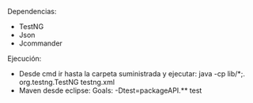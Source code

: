 Dependencias:
- TestNG
- Json
- Jcommander

Ejecución:
- Desde cmd ir hasta la carpeta suministrada y ejecutar: java -cp lib/*;. org.testng.TestNG testng.xml
- Maven desde eclipse: Goals: -Dtest=packageAPI.** test
